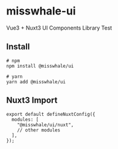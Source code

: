 # misswhale-ui

Vue3 + Nuxt3 UI Components Library Test

## Install

```
# npm
npm install @misswhale/ui

# yarn
yarn add @misswhale/ui
```

## Nuxt3 Import

```
export default defineNuxtConfig({
  modules: [
    "@misswhale/ui/nuxt",
    // other modules
  ],
});
```
